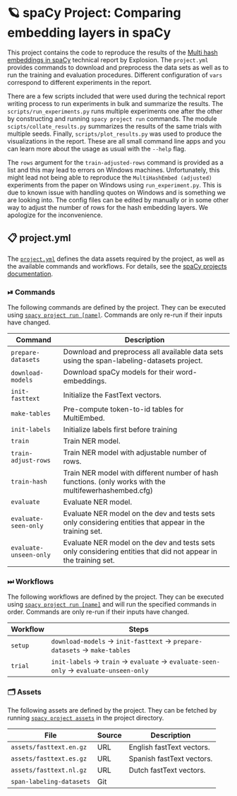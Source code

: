 <!-- SPACY PROJECT: AUTO-GENERATED DOCS START (do not remove) -->

# 🪐 spaCy Project: Comparing embedding layers in spaCy

This project contains the code to reproduce the results of the
[Multi hash embeddings in spaCy](https://arxiv.org/abs/2212.09255) technical report by Explosion.
The `project.yml` provides commands to download and preprocess the data sets as well as to
run the training and evaluation procedures. Different configuration of `vars` correspond
to different experiments in the report.

There are a few scripts included that were used during the technical report writing process
to run experiments in bulk and summarize the results. 
The `scripts/run_experiments.py` runs multiple experiments one after the other
by constructing and running `spacy project run` commands. The module
`scipts/collate_results.py` summarizes the results of the same trials with multiple seeds.
Finally, `scripts/plot_results.py` was used to produce the visualizations in the report.
These are all small command line apps and you can learn more about the usage as usual with the
`--help` flag.

The `rows` argument for the `train-adjusted-rows` command is provided as a list and 
this may lead to errors on Windows machines. Unfortunately, this might lead not being able to
reproduce the `MultiHashEmbed (adjusted)` experiments from the paper on Windows using `run_experiment.py`.
This is due to known issue with handling quotes on Windows and is something we are looking into.
The config files can be edited by manually or in some other way to adjust the number of rows for 
the hash embedding layers. We apologize for the inconvenience.


## 📋 project.yml

The [`project.yml`](project.yml) defines the data assets required by the
project, as well as the available commands and workflows. For details, see the
[spaCy projects documentation](https://spacy.io/usage/projects).

### ⏯ Commands

The following commands are defined by the project. They
can be executed using [`spacy project run [name]`](https://spacy.io/api/cli#project-run).
Commands are only re-run if their inputs have changed.

| Command | Description |
| --- | --- |
| `prepare-datasets` | Download and preprocess all available data sets using the span-labeling-datasets project. |
| `download-models` | Download spaCy models for their word-embeddings. |
| `init-fasttext` | Initialize the FastText vectors. |
| `make-tables` | Pre-compute token-to-id tables for MultiEmbed. |
| `init-labels` | Initialize labels first before training |
| `train` | Train NER model. |
| `train-adjust-rows` | Train NER model with adjustable number of rows. |
| `train-hash` | Train NER model with different number of hash functions. (only works with the multifewerhashembed.cfg) |
| `evaluate` | Evaluate NER model. |
| `evaluate-seen-only` | Evaluate NER model on the dev and tests sets only considering entities that appear in the training set. |
| `evaluate-unseen-only` | Evaluate NER model on the dev and tests sets only considering entities that did not appear in the training set. |

### ⏭ Workflows

The following workflows are defined by the project. They
can be executed using [`spacy project run [name]`](https://spacy.io/api/cli#project-run)
and will run the specified commands in order. Commands are only re-run if their
inputs have changed.

| Workflow | Steps |
| --- | --- |
| `setup` | `download-models` &rarr; `init-fasttext` &rarr; `prepare-datasets` &rarr; `make-tables` |
| `trial` | `init-labels` &rarr; `train` &rarr; `evaluate` &rarr; `evaluate-seen-only` &rarr; `evaluate-unseen-only` |

### 🗂 Assets

The following assets are defined by the project. They can
be fetched by running [`spacy project assets`](https://spacy.io/api/cli#project-assets)
in the project directory.

| File | Source | Description |
| --- | --- | --- |
| `assets/fasttext.en.gz` | URL | English fastText vectors. |
| `assets/fasttext.es.gz` | URL | Spanish fastText vectors. |
| `assets/fasttext.nl.gz` | URL | Dutch fastText vectors. |
| `span-labeling-datasets` | Git |  |

<!-- SPACY PROJECT: AUTO-GENERATED DOCS END (do not remove) -->
